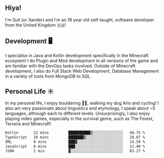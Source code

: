 ## Hiya! 
I'm Suit (or Xander) and I'm an 18 year old self-taught, software developer from the United Kingdom 🇬🇧!

Development 🖥️
---
I specialise in Java and Kotlin development specifically in the Minecraft ecosytem! 
I do Plugin and Mod development in all versions of the game and am familiar with the DevOps tasks involved.
Outside of Minecraft development, I also do Full Stack Web Development, Database Management in a variety of tools from MongoDB to SQL.

Personal Life ☀️
---
In my personal life, I enjoy bouldering 🧗‍♂️, walking my dog Arlo and cycling! I also am very passionate about linguistics and etymology, I speak about ~5 languages, although each to different levels. 
Unsurprisingly, I also enjoy playing video games, especially in the survival genre, such as The Forest, Terraria and Minecraft!
<!--START_SECTION:waka-->

```txt
Kotlin       22 mins         ██████████▒░░░░░░░░░░░░░░   40.75 %
TypeScript   16 mins         ███████▒░░░░░░░░░░░░░░░░░   28.87 %
XML          8 mins          ███▓░░░░░░░░░░░░░░░░░░░░░   14.58 %
JavaScript   6 mins          ███░░░░░░░░░░░░░░░░░░░░░░   12.40 %
JSON         1 min           ▓░░░░░░░░░░░░░░░░░░░░░░░░   03.27 %
```

<!--END_SECTION:waka-->
